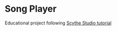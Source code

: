 # Song Player

Educational project following [Scythe Studio tutorial](https://www.youtube.com/playlist?list=PLP7UmEJ9z4mpi0JXcPS0VRK-7eFAfROZI)


